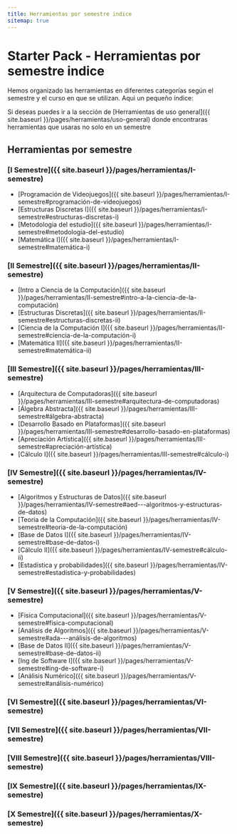 ```yaml
---
title: Herramientas por semestre indice
sitemap: true
---
```


# Starter Pack - Herramientas por semestre indice

Hemos organizado las herramientas en diferentes categorías según el semestre y el curso en que se utilizan.
Aqui un pequeño índice:

Si deseas puedes ir a la sección de [Herramientas de uso general]({{ site.baseurl }}/pages/herramientas/uso-general) donde encontraras herramientas que usaras no solo en un semestre

## Herramientas por semestre
### [I Semestre]({{ site.baseurl }}/pages/herramientas/I-semestre)
- [Programación de Videojuegos]({{ site.baseurl }}/pages/herramientas/I-semestre#programación-de-videojuegos)
- [Estructuras Discretas I]({{ site.baseurl }}/pages/herramientas/I-semestre#estructuras-discretas-i)
- [Metodologia del estudio]({{ site.baseurl }}/pages/herramientas/I-semestre#metodologia-del-estudio)
- [Matemática I]({{ site.baseurl }}/pages/herramientas/I-semestre#matemática-i)

### [II Semestre]({{ site.baseurl }}/pages/herramientas/II-semestre)
- [Intro a Ciencia de la Computación]({{ site.baseurl }}/pages/herramientas/II-semestre#intro-a-la-ciencia-de-la-computación)
- [Estructuras Discretas]({{ site.baseurl }}/pages/herramientas/II-semestre#estructuras-discretas-ii)
- [Ciencia de la Computación I]({{ site.baseurl }}/pages/herramientas/II-semestre#ciencia-de-la-computación-i)
- [Matemática II]({{ site.baseurl }}/pages/herramientas/II-semestre#matemática-ii)

### [III Semestre]({{ site.baseurl }}/pages/herramientas/III-semestre)
- [Arquitectura de Computadoras]({{ site.baseurl }}/pages/herramientas/III-semestre#arquitectura-de-computadoras)
- [Álgebra Abstracta]({{ site.baseurl }}/pages/herramientas/III-semestre#álgebra-abstracta)
- [Desarrollo Basado en Plataformas]({{ site.baseurl }}/pages/herramientas/III-semestre#desarrollo-basado-en-plataformas)
- [Apreciación Artística]({{ site.baseurl }}/pages/herramientas/III-semestre#apreciación-artística)
- [Cálculo I]({{ site.baseurl }}/pages/herramientas/III-semestre#cálculo-i)

### [IV Semestre]({{ site.baseurl }}/pages/herramientas/IV-semestre)
- [Algoritmos y Estructuras de Datos]({{ site.baseurl }}/pages/herramientas/IV-semestre#aed---algoritmos-y-estructuras-de-datos)
- [Teoria de la Computación]({{ site.baseurl }}/pages/herramientas/IV-semestre#teoria-de-la-computación)
- [Base de Datos I]({{ site.baseurl }}/pages/herramientas/IV-semestre#base-de-datos-i)
- [Cálculo II]({{ site.baseurl }}/pages/herramientas/IV-semestre#cálculo-ii)
- [Estadística y probabilidades]({{ site.baseurl }}/pages/herramientas/IV-semestre#estadística-y-probabilidades)

### [V Semestre]({{ site.baseurl }}/pages/herramientas/V-semestre)
- [Fisica Computacional]({{ site.baseurl }}/pages/herramientas/V-semestre#fisica-computacional)
- [Análisis de Algoritmos]({{ site.baseurl }}/pages/herramientas/V-semestre#ada---análisis-de-algoritmos)
- [Base de Datos II]({{ site.baseurl }}/pages/herramientas/V-semestre#base-de-datos-ii)
- [Ing de Software I]({{ site.baseurl }}/pages/herramientas/V-semestre#ing-de-software-i)
- [Análisis Numérico]({{ site.baseurl }}/pages/herramientas/V-semestre#análisis-numérico)

### [VI Semestre]({{ site.baseurl }}/pages/herramientas/VI-semestre)
### [VII Semestre]({{ site.baseurl }}/pages/herramientas/VII-semestre)
### [VIII Semestre]({{ site.baseurl }}/pages/herramientas/VIII-semestre)
### [IX Semestre]({{ site.baseurl }}/pages/herramientas/IX-semestre)
### [X Semestre]({{ site.baseurl }}/pages/herramientas/X-semestre)
